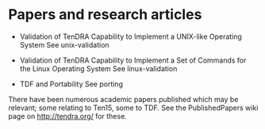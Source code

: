 # Papers and research articles

 - Validation of TenDRA Capability to Implement
   a UNIX-like Operating System
   See unix-validation

 - Validation of TenDRA Capability to Implement a Set of Commands for
   the Linux Operating System
   See linux-validation

 - TDF and Portability
   See porting


There have been numerous academic papers published which may be
relevant; some relating to Ten15, some to TDF. See the PublishedPapers
wiki page on http://tendra.org/ for these.

